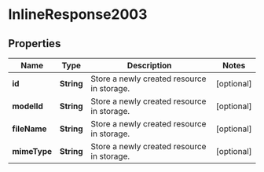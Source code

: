 
# InlineResponse2003

## Properties
Name | Type | Description | Notes
------------ | ------------- | ------------- | -------------
**id** | **String** | Store a newly created resource in storage. |  [optional]
**modelId** | **String** | Store a newly created resource in storage. |  [optional]
**fileName** | **String** | Store a newly created resource in storage. |  [optional]
**mimeType** | **String** | Store a newly created resource in storage. |  [optional]




